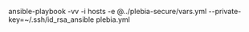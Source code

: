 ansible-playbook -vv -i hosts -e @../plebia-secure/vars.yml --private-key=~/.ssh/id_rsa_ansible plebia.yml 

